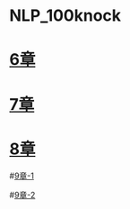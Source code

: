# NLP_100knock
# [6章](https://colab.research.google.com/drive/1Qa26Mb0kILqSoieE_FLMEnWCRVMKQWy4?usp=sharing)
# [7章](https://colab.research.google.com/drive/1mxc9Qx08PQ6_cHnAW-puvUFetbupc0Am?usp=sharing)
# [8章](https://colab.research.google.com/drive/11Ywpdod7Z06AIbHoU31x5jg5i67B0jpw?usp=sharing)
#[9章-1](https://colab.research.google.com/drive/1IGxHUq9NRZ6ohE3sCcTKSOBgT6JG417G?usp=sharing)

#[9章-2]()
